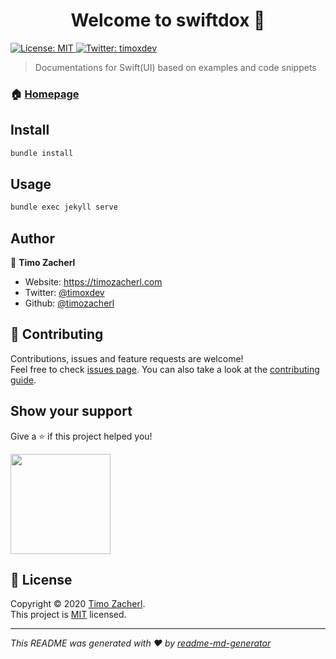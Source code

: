<h1 align="center">Welcome to swiftdox 👋</h1>
<p>
  <a href="LICENSE" target="_blank">
    <img alt="License: MIT" src="https://img.shields.io/badge/License-MIT-yellow.svg" />
  </a>
  <a href="https://twitter.com/timoxdev" target="_blank">
    <img alt="Twitter: timoxdev" src="https://img.shields.io/twitter/follow/timoxdev.svg?style=social" />
  </a>
</p>

>  Documentations for Swift(UI) based on examples and code snippets 

### 🏠 [Homepage](https://swiftdox.dev)

## Install

```sh
bundle install
```

## Usage

```sh
bundle exec jekyll serve
```

## Author

👤 **Timo Zacherl**

* Website: https://timozacherl.com
* Twitter: [@timoxdev](https://twitter.com/timoxdev)
* Github: [@timozacherl](https://github.com/timozacherl)

## 🤝 Contributing

Contributions, issues and feature requests are welcome!<br />Feel free to check [issues page](issues). You can also take a look at the [contributing guide](CONTRIBUTING.md).

## Show your support

Give a ⭐️ if this project helped you!

<a href="https://www.patreon.com/timozacherl">
  <img src="https://c5.patreon.com/external/logo/become_a_patron_button@2x.png" width="160">
</a>

## 📝 License

Copyright © 2020 [Timo Zacherl](https://github.com/timozacherl).<br />
This project is [MIT](LICENSE) licensed.

***
_This README was generated with ❤️ by [readme-md-generator](https://github.com/kefranabg/readme-md-generator)_
